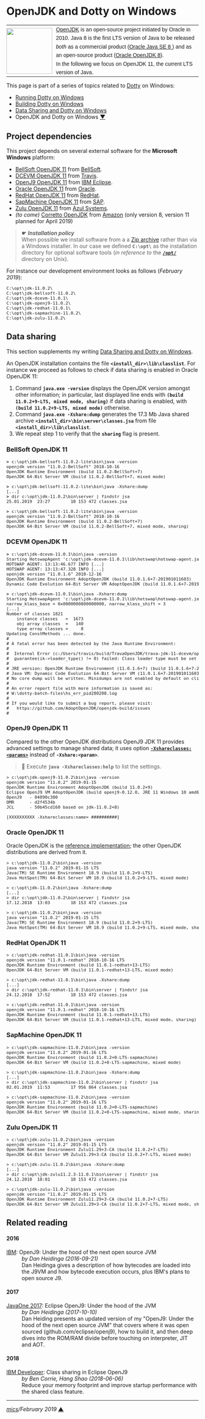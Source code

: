 # <span id="top">OpenJDK and Dotty on Windows</span>

<table style="font-family:Helvetica,Arial;font-size:14px;line-height:1.6;">
  <tr>
  <td style="border:0;padding:0 10px 0 0;max-width:120px;">
    <a href="http://dotty.epfl.ch/"><img src="https://www.cakesolutions.net/hubfs/dotty.png" width="120"/></a>
  </td>
  <td style="border:0;padding:0;vertical-align:text-top;">
    <a href="http://openjdk.java.net/faq/">OpenJDK</a> is an open-source project initiated by Oracle in 2010. Java 8 is the first LTS version of Java to be released <i>both</i> as a commercial product (<a href="https://www.oracle.com/technetwork/java/javase/downloads/jdk8-downloads-2133151.html">Oracle Java SE 8 </a>) and as an open-source product (<a href="https://adoptopenjdk.net/?variant=openjdk8&jvmVariant=hotspot">Oracle OpenJDK 8</a>).<br/>In the following we focus on OpenJDK 11, the current LTS version of Java.
  </td>
  </tr>
</table>

This page is part of a series of topics related to [Dotty](http://dotty.epfl.ch/) on Windows:

- [Running Dotty on Windows](README.md)
- [Building Dotty on Windows](DRONE.md)
- [Data Sharing and Dotty on Windows](CDS.md)
- OpenJDK and Dotty on Windows [**&#9660;**](#bottom)


## Project dependencies

This project depends on several external software for the **Microsoft Windows** platform:

- [BellSoft OpenJDK 11](https://bell-sw.com/pages/java-11.0.2/) from [BellSoft](https://bell-sw.com/pages/about).
- [DCEVM OpenJDK 11](https://github.com/TravaOpenJDK/trava-jdk-11-dcevm) from [Travis](https://travis-ci.com/).
- [OpenJ9 OpenJDK 11](https://adoptopenjdk.net/releases.html?variant=openjdk11&jvmVariant=openj9) from [IBM Eclipse](https://www.ibm.com/developerworks/rational/library/nov05/cernosek/index.html).
- [Oracle OpenJDK 11](https://adoptopenjdk.net/?variant=openjdk11&jvmVariant=hotspot) from [Oracle]().
- [RedHat OpenJDK 11](https://developers.redhat.com/products/openjdk/download/) from [RedHat]().
- [SapMachine OpenJDK 11](https://sap.github.io/SapMachine/) from [SAP]().
- [Zulu OpenJDK 11](https://www.azul.com/downloads/zulu/zulu-windows) from [Azul Systems](https://www.azul.com/).
- *(to come)* [Corretto OpenJDK](https://aws.amazon.com/corretto/) from [Amazon](https://aws.amazon.com/) (only version 8, version 11 planned for April 2019)

> **&#9755;** ***Installation policy***<br/>
> When possible we install software from a a [Zip archive](https://www.howtogeek.com/178146/htg-explains-everything-you-need-to-know-about-zipped-files/) rather than via a Windows installer. In our case we defined **`C:\opt\`** as the installation directory for optional software tools (*in reference to* the [**`/opt/`**](http://tldp.org/LDP/Linux-Filesystem-Hierarchy/html/opt.html) directory on Unix).

For instance our development environment looks as follows (*February 2019*):

<pre style="font-size:80%;">
C:\opt\jdk-11.0.2\
C:\opt\jdk-bellsoft-11.0.2\
C:\opt\jdk-dcevm-11.0.1\
C:\opt\jdk-openj9-11.0.2\
C:\opt\jdk-redhat-11.0.1\
C:\opt\jdk-sapmachine-11.0.2\
C:\opt\jdk-zulu-11.0.2\
</pre>

## Data sharing

This section supplements my writing [Data Sharing and Dotty on Windows](CDS.md).

An OpenJDK installation contains the file **`<install_dir>\lib\classlist`**. For instance we proceed as follows to check if data sharing is enabled in Oracle OpenJDK 11:

1. Command **`java.exe -version`** displays the OpenJDK version amongst other information; in particular, last displayed line ends with  **`(build 11.0.2+9-LTS, mixed mode, sharing)`** if data sharing is enabled, with **`(build 11.0.2+9-LTS, mixed mode)`** otherwise.
2. Command **`java.exe -Xshare:dump`** generates the 17.3 Mb Java shared archive **`<install_dir>\bin\server\classes.jsa`** from file **`<install_dir>\lib\classlist`**.
3. We repeat step 1 to verify that the **`sharing`** flag is present.


### BellSoft OpenJDK 11

<pre style="font-size:80%;">
<b>&gt;</b> c:\opt\jdk-bellsoft-11.0.2-lite\bin\java -version
openjdk version "11.0.2-BellSoft" 2018-10-16
OpenJDK Runtime Environment (build 11.0.2-BellSoft+7)
OpenJDK 64-Bit Server VM (build 11.0.2-BellSoft+7, mixed mode)

<b>&gt;</b> c:\opt\jdk-bellsoft-11.0.2-lite\bin\java -Xshare:dump
[...]
<b>&gt;</b> dir c:\opt\jdk-11.0.2\bin\server | findstr jsa
25.01.2019  23:27        18 153 472 classes.jsa

<b>&gt;</b> c:\opt\jdk-bellsoft-11.0.2-lite\bin\java -version
openjdk version "11.0.2-BellSoft" 2018-10-16
OpenJDK Runtime Environment (build 11.0.2-BellSoft+7)
OpenJDK 64-Bit Server VM (build 11.0.2-BellSoft+7, mixed mode, sharing)
</pre>


### DCEVM OpenJDK 11

<pre style="font-size:80%;">
<b>&gt;</b> c:\opt\jdk-dcevm-11.0.1\bin\java -version
Starting HotswapAgent 'c:\opt\jdk-dcevm-11.0.1\lib\hotswap\hotswap-agent.jar'
HOTSWAP AGENT: 13:13:46.677 INFO [...]
HOTSWAP AGENT: 13:13:47.328 INFO [...]
openjdk version "11.0.1.6" 2018-12-16
OpenJDK Runtime Environment AdoptOpenJDK (build 11.0.1.6+7-201901011603)
Dynamic Code Evolution 64-Bit Server VM AdoptOpenJDK (build 11.0.1.6+7-201901011603, mixed mode)

<b>&gt;</b> c:\opt\jdk-dcevm-11.0.1\bin\java -Xshare:dump
Starting HotswapAgent 'c:\opt\jdk-dcevm-11.0.1\lib\hotswap\hotswap-agent.jar'
narrow_klass_base = 0x0000000800000000, narrow_klass_shift = 3
[...]
Number of classes 1821
    instance classes   =  1673
    obj array classes  =   140
    type array classes =     8
Updating ConstMethods ... done.
#
# A fatal error has been detected by the Java Runtime Environment:
#
#  Internal Error (c:/Users/travis/build/TravaOpenJDK/trava-jdk-11-dcevm/openjdk-build/workspace/build/src/src/hotspot/share/memory/metaspaceShared.cpp:1624), pid=280208, tid=291128
#  guarantee(ik->loader_type() != 0) failed: Class loader type must be set for this class com/sun/proxy/$Proxy0
#
# JRE version: OpenJDK Runtime Environment (11.0.1.6+7) (build 11.0.1.6+7-201901011603)
# Java VM: Dynamic Code Evolution 64-Bit Server VM (11.0.1.6+7-201901011603, interpreted mode, compressed oops, serial gc, windows-amd64)
# No core dump will be written. Minidumps are not enabled by default on client versions of Windows
#
# An error report file with more information is saved as:
# W:\dotty-batch-files\hs_err_pid280208.log
#
# If you would like to submit a bug report, please visit:
#   https://github.com/AdoptOpenJDK/openjdk-build/issues
#
</pre>


### OpenJ9 OpenJDK 11

Compared to the other OpenJDK distributions OpenJ9 JDK 11 provides advanced settings to manage shared data; it uses option [**`-Xshareclasses:<params>`**](https://www.eclipse.org/openj9/docs/xshareclasses/) instead of **`-Xshare:<param>`**.
> **:mag_right:** Execute **`java -Xshareclasses:help`** to list the settings.

<pre style="font-size:80%;">
&gt; c:\opt\jdk-openj9-11.0.2\bin\java -version
openjdk version "11.0.2" 2019-01-15
OpenJDK Runtime Environment AdoptOpenJDK (build 11.0.2+9)
Eclipse OpenJ9 VM AdoptOpenJDK (build openj9-0.12.0, JRE 11 Windows 10 amd64-64-Bit Compressed References 20190130_114 (JIT enabled, AOT enabled)
OpenJ9   - 04890c300
OMR      - d2f4534b
JCL      - 50b45cd160 based on jdk-11.0.2+8)

[XXXXXXXXXX -Xshareclasses:name=<name> ##########]
</pre>

### Oracle OpenJDK 11

Oracle OpenJDK is the [reference implementation](https://openjdk.java.net/projects/jdk/11/); the other OpenJDK distributions are derived from it.
<pre style="font-size:80%;">
&gt; c:\opt\jdk-11.0.2\bin\java -version
java version "11.0.2" 2019-01-15 LTS
Java(TM) SE Runtime Environment 18.9 (build 11.0.2+9-LTS)
Java HotSpot(TM) 64-Bit Server VM 18.9 (build 11.0.2+9-LTS, mixed mode)

&gt; c:\opt\jdk-11.0.2\bin\java -Xshare:dump
[...]
&gt; dir c:\opt\jdk-11.0.2\bin\server | findstr jsa
17.12.2018  13:03        18 153 472 classes.jsa

&gt; c:\opt\jdk-11.0.2\bin\java -version
java version "11.0.2" 2019-01-15 LTS
Java(TM) SE Runtime Environment 18.9 (build 11.0.2+9-LTS)
Java HotSpot(TM) 64-Bit Server VM 18.9 (build 11.0.2+9-LTS, mixed mode, sharing)
</pre>


### RedHat OpenJDK 11

<pre style="font-size:80%;">
&gt; c:\opt\jdk-redhat-11.0.1\bin\java -version
openjdk version "11.0.1-redhat" 2018-10-16 LTS
OpenJDK Runtime Environment (build 11.0.1-redhat+13-LTS)
OpenJDK 64-Bit Server VM (build 11.0.1-redhat+13-LTS, mixed mode)

&gt; c:\opt\jdk-redhat-11.0.1\bin\java -Xshare:dump
[...]
&gt; dir c:\opt\jdk-redhat-11.0.1\bin\server | findstr jsa
24.12.2018  17:52        18 153 472 classes.jsa

&gt; c:\opt\jdk-redhat-11.0.1\bin\java -version
openjdk version "11.0.1-redhat" 2018-10-16 LTS
OpenJDK Runtime Environment (build 11.0.1-redhat+13-LTS)
OpenJDK 64-Bit Server VM (build 11.0.1-redhat+13-LTS, mixed mode, sharing)
</pre>


### SapMachine OpenJDK 11

<pre style="font-size:80%;">
&gt; c:\opt\jdk-sapmachine-11.0.2\bin\java -version
openjdk version "11.0.2" 2019-01-16 LTS
OpenJDK Runtime Environment (build 11.0.2+0-LTS-sapmachine)
OpenJDK 64-Bit Server VM (build 11.0.2+0-LTS-sapmachine, mixed mode)
&nbsp;
&gt; c:\opt\jdk-sapmachine-11.0.2\bin\java -Xshare:dump
[...]
&gt; dir c:\opt\jdk-sapmachine-11.0.2\bin\server | findstr jsa
02.01.2019  11:53        17 956 864 classes.jsa
&nbsp;
&gt; c:\opt\jdk-sapmachine-11.0.2\bin\java -version
openjdk version "11.0.2" 2019-01-16 LTS
OpenJDK Runtime Environment (build 11.0.2+0-LTS-sapmachine)
OpenJDK 64-Bit Server VM (build 11.0.2+0-LTS-sapmachine, mixed mode, sharing)
</pre>


### Zulu OpenJDK 11

<pre style="font-size:80%;">
&gt; c:\opt\jdk-zulu-11.0.2\bin\java -version
openjdk version "11.0.2" 2019-01-15 LTS
OpenJDK Runtime Environment Zulu11.29+3-CA (build 11.0.2+7-LTS)
OpenJDK 64-Bit Server VM Zulu11.29+3-CA (build 11.0.2+7-LTS, mixed mode)
&nbsp;
&gt; c:\opt\jdk-zulu-11.0.2\bin\java -Xshare:dump
[...]
&gt; dir c:\opt\jdk-zulu11.2.3-11.0.1\bin\server | findstr jsa
24.12.2018  18:01        18 153 472 classes.jsa
&nbsp;
&gt; c:\opt\jdk-zulu-11.0.2\bin\java -version
openjdk version "11.0.2" 2019-01-15 LTS
OpenJDK Runtime Environment Zulu11.29+3-CA (build 11.0.2+7-LTS)
OpenJDK 64-Bit Server VM Zulu11.29+3-CA (build 11.0.2+7-LTS, mixed mode, sharing)
</pre>


## Related reading

#### 2016
<dl>
  <dt><a href="https://www.slideshare.net/DanHeidinga/j9-under-the-hood-of-the-next-open-source-jvm">IBM</a>:<a name="ref_01">&nbsp;</a>OpenJ9: Under the hood of the next open source JVM</dt>
  <dd><i>by Dan Heidinga (2016-09-21)</i><br/>Dan Heidinga gives a description of how bytecodes are loaded into the J9VM and how bytecode execution occurs, plus IBM's plans to open source J9.</dd>
</dl>

#### 2017

<dl>
  <dt><a href="https://www.slideshare.net/DanHeidinga/javaone-2017-eclipse-openj9-under-the-hood-of-the-jvm">JavaOne 2017</a>:<a name="ref_02">&nbsp;</a>Eclipse OpenJ9: Under the hood of the JVM</dt>
  <dd><i>by Dan Heidinga (2017-10-10)</i><br/>Dan Heiding presents an updated version of my "OpenJ9: Under the hood of the next open source JVM" that covers where it was open sourced (github.com/eclipse/openj9), how to build it, and then deep dives into the ROM/RAM divide before touching on interpreter, JIT and AOT.</dd>
</dl>

#### 2018

<dl>
  <dt><a href="https://developer.ibm.com/tutorials/j-class-sharing-openj9/">IBM Developer</a>:<a name="ref_03">&nbsp;</a>Class sharing in Eclipse OpenJ9</dt>
  <dd><i>by Ben Corrie, Hang Shao (2018-06-06)</i><br/>Reduce your memory footprint and improve startup performance with the shared class feature.</dd>
</dl>

<!--
## Footnotes

<a name="footnote_01">[1]</a> ***2018-08-17*** [↩](#anchor_01)

<div style="margin:0 0 1em 20px;">
</div>
-->
***

*[mics](http://lampwww.epfl.ch/~michelou/)/February 2019* [**&#9650;**](#top)
<span id="bottom">&nbsp;</span>
